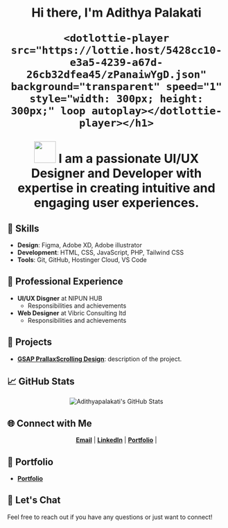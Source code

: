 <h1 align="center">Hi there, I'm Adithya Palakati <script src="https://unpkg.com/@dotlottie/player-component@latest/dist/dotlottie-player.mjs" type="module"></script> 

    <dotlottie-player src="https://lottie.host/5428cc10-e3a5-4239-a67d-26cb32dfea45/zPanaiwYgD.json" background="transparent" speed="1" style="width: 300px; height: 300px;" loop autoplay></dotlottie-player></h1>

<p align="center">
  <img src="https://media.giphy.com/media/13HgwGsXF0aiGY/giphy.gif" width="50" /> I am a passionate UI/UX Designer and Developer with expertise in creating intuitive and engaging user experiences.
</p>

<h2>🚀 Skills</h2>
<ul>
  <li><strong>Design</strong>: Figma, Adobe XD, Adobe illustrator</li>
  <li><strong>Development</strong>: HTML, CSS, JavaScript, PHP, Tailwind CSS</li>
  <li><strong>Tools</strong>: Git, GitHub, Hostinger Cloud, VS Code</li>
</ul>

<h2>💼 Professional Experience</h2>
<ul>
  <li><strong>UI/UX Disgner</strong> at NIPUN HUB
    <ul>
      <li>Responsibilities and achievements</li>
    </ul>
  </li>
  <li><strong>Web Designer</strong> at Vibric Consulting ltd
    <ul>
      <li>Responsibilities and achievements</li>
    </ul>
  </li>
</ul>

<h2>🌟 Projects</h2>
<ul>
  <li><a href="https://github.com/Adithyapalakati/GSAP.git"><strong>GSAP PrallaxScrolling Design</strong></a>: description of the project.</li>
</ul>



<h2>📈 GitHub Stats</h2>
<p align="center">
  <img src="https://github-readme-stats.vercel.app/api?username=Adithyapalakati&show_icons=true&theme=radical" alt="Adithyapalakati's GitHub Stats" />
</p>


<h2>🌐 Connect with Me</h2>
<p align="center">
  <a href="mailto:adithyapalakati.6@gmail.com"><strong>Email</strong></a> |
  <a href="https://www.linkedin.com/in/palakati-adithya"><strong>LinkedIn</strong></a> |
  <a href="https://portfolio-app-adithyapalakati.web.app"><strong>Portfolio</strong></a> |
</p>


<h2>📂 Portfolio</h2>
<ul>
  <li><a href="https://portfolio-app-adithyapalakati.web.app"><strong> Portfolio</strong></a></li>
</ul>

<h2>💬 Let's Chat</h2>
<p>Feel free to reach out if you have any questions or just want to connect!</p>
